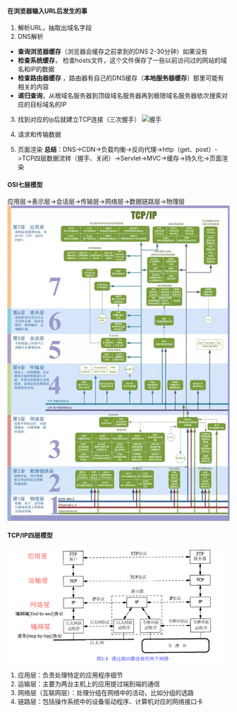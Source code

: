 #### 在浏览器输入URL后发生的事
1. 解析URL，抽取出域名字段
2. DNS解析
- **查询浏览器缓存**（浏览器会缓存之前拿到的DNS 2-30分钟）如果没有 
- **检查系统缓存**， 检查hosts文件，这个文件保存了一些以前访问过的网站的域名和IP的数据
- **检查路由器缓存** ，路由器有自己的DNS缓存（**本地服务器缓存**）那里可能有相关的内容
- **递归查询**，从根域名服务器到顶级域名服务器再到极限域名服务器依次搜索对应的目标域名的IP
3. 找到对应的ip后就建立TCP连接（三次握手）
 ![握手](https://images2015.cnblogs.com/blog/990831/201609/990831-20160913005028727-594008898.png)

 4. 请求和传输数据
 5. 页面渲染
 **总结**：DNS->CDN->负载均衡->反向代理->http（get、post）->TCP四层数据流转（握手、关闭）->Servlet->MVC->缓存->持久化->页面渲染

 #### OSI七层模型
 应用层->表示层->会话层->传输层->网络层->数据链路层->物理层
 ![模型结构](../OSI.jpg)

 #### TCP/IP四层模型
 ![模型](../TCPmodule.jpg)
 1. 应用层：负责处理特定的应用程序细节
 2. 运输层：主要为两台主机上的应用提过端到端的通信
 3. 网络层（互联网层）：处理分组在网络中的活动，比如分组的选路
 4. 链路层：包括操作系统中的设备驱动程序、计算机对应的网络接口卡


